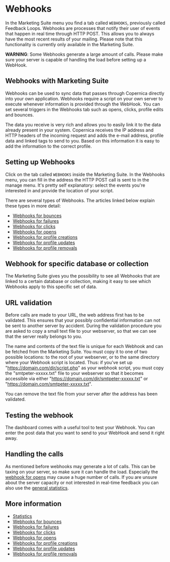 # Webhooks

In the Marketing Suite menu you find a tab called `WEBHOOKS`, previously 
called Feedback Loops. Webhooks are processes that notify their 
user of events that happen in real time through HTTP POST. This allows 
you to always have the most recent results of your mailing. Please note 
that this functionality is currently only available in the Marketing Suite.

**WARNING**: Some Webhooks generate a large amount of calls. Please make 
sure your server is capable of handling the load before setting up a 
WebHook.

## Webhooks with Marketing Suite

Webhooks can be used to sync data that passes through Copernica 
directly into your own application. Webhooks require a script on 
your own server to execute whenever information is provided through the 
WebHook. You can set several triggers in the Webhooks tab such 
as opens, clicks, profile edits and bounces.

The data you receive is very rich and allows you to easily link it to the 
data already present in your system. Copernica receives the IP address and 
HTTP headers of the incoming request and adds the e-mail address, profile 
data and linked tags to send to you. Based on this information it is 
easy to add the information to the correct profile.

## Setting up Webhooks

Click on the tab called `WEBHOOKS` inside the Marketing Suite.
In the Webhooks menu, you can fill in the address the HTTP POST 
call is sent to in the manage menu. It's pretty self explanatory: 
select the events you're interested in and provide the location of 
your script.

There are several types of Webhooks. The articles linked below explain 
these types in more detail:

* [Webhooks for bounces](webhook-bounces)
* [Webhooks for failures](webhook-failures)
* [Webhooks for clicks](webhook-clicks)
* [Webhooks for opens](webhook-opens)
* [Webhooks for profile creations](webhook-creates)
* [Webhooks for profile updates](webhook-updates)
* [Webhooks for profile removals](webhook-deletes)

## Webhook for specific database or collection

The Marketing Suite gives you the possibility to see all Webhooks that 
are linked to a certain database or collection, making it easy to see 
which Webhooks apply to this specific set of data.

## URL validation

Before calls are made to your URL, the web address first has
to be validated. This ensures that your possibly confidential 
information can not be sent to another server by 
accident. During the validation procedure you are asked to copy a small 
text file to your webserver, so that we can see that the server really belongs to you.

The name and contents of the text file is unique for each Webhook 
and can be fetched from the Marketing Suite. You must copy it to one of
two possible locations: to the root of your webserver, or to the same directory 
where your Webhook script is located. Thus: if you've set up "https://domain.com/dir/script.php"
as your webhook script, you must copy the "smtpeter-xxxxx.txt" file
to your webserver so that it becomes accessible via either 
"https://domain.com/dir/smtpeter-xxxxx.txt" or "https://domain.com/smtpeter-xxxxx.txt".

You can remove the text file from your server after the address has been 
validated.

## Testing the webhook

The dashboard comes with a useful tool to test your Webhook. You can 
enter the post data that you want to send to your WebHook and send it right away.

## Handling the calls

As mentioned before webhooks may generate a lot of calls. This can 
be taxing on your server, so make sure it can handle the load. Especially 
the [webhook for opens](webhook-opens) may cause a huge number of calls. 
If you are unsure about the server capacity or not interested in real-time 
feedback you can also use the [general statistics](statistics).

## More information

* [Statistics](./statistics)
* [Webhooks for bounces](webhook-bounces)
* [Webhooks for failures](webhook-failures)
* [Webhooks for clicks](webhook-clicks)
* [Webhooks for opens](webhook-opens)
* [Webhooks for profile creations](webhook-creates)
* [Webhooks for profile updates](webhook-updates)
* [Webhooks for profile removals](webhook-deletes)
